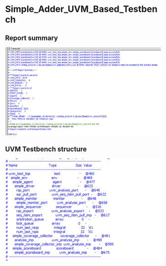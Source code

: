 # Simple_Adder_UVM_Based_Testbench #
## Report summary 
<img src="Screenshot 2024-06-29 000847.png" width="700">

##  UVM Testbench structure

<img src="Screenshot 2024-06-29 001400.png" width="700">
